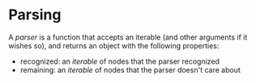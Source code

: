 # Parsing

A *parser* is a function that accepts
an iterable (and other arguments if it wishes so),
and returns an object with the following properties:

- recognized: an *iterable* of nodes that the parser recognized
- remaining: an *iterable* of nodes that the parser doesn't care about

